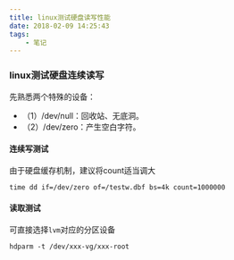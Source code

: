```yaml
---
title: linux测试硬盘读写性能
date: 2018-02-09 14:25:43
tags: 
    - 笔记
---
```


### linux测试硬盘连续读写

先熟悉两个特殊的设备：
- （1）/dev/null：回收站、无底洞。
- （2）/dev/zero：产生空白字符。

<!-- more -->

#### 连续写测试
由于硬盘缓存机制，建议将count适当调大
```
time dd if=/dev/zero of=/testw.dbf bs=4k count=1000000
```

#### 读取测试
可直接选择`lvm`对应的分区设备
```
hdparm -t /dev/xxx-vg/xxx-root
```